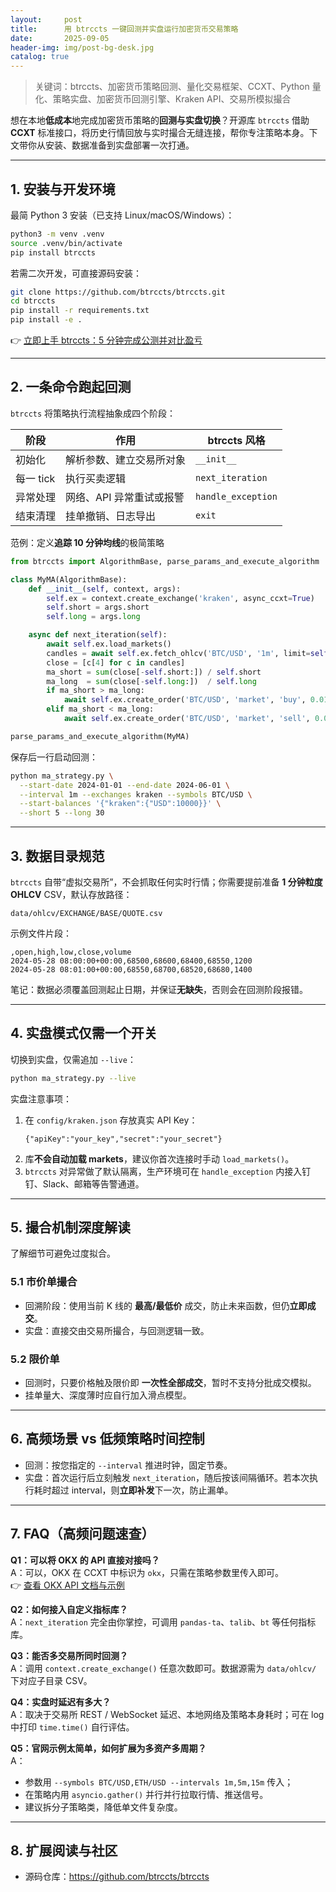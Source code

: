 ```yaml
---
layout:     post
title:      用 btrccts 一键回测并实盘运行加密货币交易策略
date:       2025-09-05
header-img: img/post-bg-desk.jpg
catalog: true
---
```


> 关键词：btrccts、加密货币策略回测、量化交易框架、CCXT、Python 量化、策略实盘、加密货币回测引擎、Kraken API、交易所模拟撮合

想在本地**低成本**地完成加密货币策略的**回测与实盘切换**？开源库 `btrccts` 借助 **CCXT** 标准接口，将历史行情回放与实时撮合无缝连接，帮你专注策略本身。下文带你从安装、数据准备到实盘部署一次打通。

---

## 1. 安装与开发环境

最简 Python 3 安装（已支持 Linux/macOS/Windows）：

```bash
python3 -m venv .venv
source .venv/bin/activate
pip install btrccts
```

若需二次开发，可直接源码安装：

```bash
git clone https://github.com/btrccts/btrccts.git
cd btrccts
pip install -r requirements.txt
pip install -e .
```

👉 [立即上手 btrccts：5 分钟完成公测并对比盈亏](https://okxdog.com/)

---

## 2. 一条命令跑起回测

`btrccts` 将策略执行流程抽象成四个阶段：

| 阶段 | 作用 | btrccts 风格 |
|---|---|---|
| 初始化 | 解析参数、建立交易所对象 | `__init__` |
| 每一 tick | 执行买卖逻辑 | `next_iteration` |
| 异常处理 | 网络、API 异常重试或报警 | `handle_exception` |
| 结束清理 | 挂单撤销、日志导出 | `exit` |

范例：定义**追踪 10 分钟均线**的极简策略

```python
from btrccts import AlgorithmBase, parse_params_and_execute_algorithm

class MyMA(AlgorithmBase):
    def __init__(self, context, args):
        self.ex = context.create_exchange('kraken', async_ccxt=True)
        self.short = args.short
        self.long = args.long

    async def next_iteration(self):
        await self.ex.load_markets()
        candles = await self.ex.fetch_ohlcv('BTC/USD', '1m', limit=self.long)
        close = [c[4] for c in candles]
        ma_short = sum(close[-self.short:]) / self.short
        ma_long  = sum(close[-self.long:])  / self.long
        if ma_short > ma_long:
            await self.ex.create_order('BTC/USD', 'market', 'buy', 0.01)
        elif ma_short < ma_long:
            await self.ex.create_order('BTC/USD', 'market', 'sell', 0.01)

parse_params_and_execute_algorithm(MyMA)
```

保存后一行启动回测：

```bash
python ma_strategy.py \
  --start-date 2024-01-01 --end-date 2024-06-01 \
  --interval 1m --exchanges kraken --symbols BTC/USD \
  --start-balances '{"kraken":{"USD":10000}}' \
  --short 5 --long 30
```

---

## 3. 数据目录规范

`btrccts` 自带“虚拟交易所”，不会抓取任何实时行情；你需要提前准备 **1 分钟粒度 OHLCV** CSV，默认存放路径：

```
data/ohlcv/EXCHANGE/BASE/QUOTE.csv
```

示例文件片段：

```
,open,high,low,close,volume
2024-05-28 08:00:00+00:00,68500,68600,68400,68550,1200
2024-05-28 08:01:00+00:00,68550,68700,68520,68680,1400
```

笔记：数据必须覆盖回测起止日期，并保证**无缺失**，否则会在回测阶段报错。

---

## 4. 实盘模式仅需一个开关

切换到实盘，仅需追加 `--live`：

```bash
python ma_strategy.py --live
```

实盘注意事项：

1. 在 `config/kraken.json` 存放真实 API Key：  
   ```
   {"apiKey":"your_key","secret":"your_secret"}
   ```
2. 库**不会自动加载 markets**，建议你首次连接时手动 `load_markets()`。
3. `btrccts` 对异常做了默认隔离，生产环境可在 `handle_exception` 内接入钉钉、Slack、邮箱等告警通道。

---

## 5. 撮合机制深度解读

了解细节可避免过度拟合。

### 5.1 市价单撮合

- 回溯阶段：使用当前 K 线的 **最高/最低价** 成交，防止未来函数，但仍**立即成交**。
- 实盘：直接交由交易所撮合，与回测逻辑一致。

### 5.2 限价单

- 回测时，只要价格触及限价即 **一次性全部成交**，暂时不支持分批成交模拟。  
- 挂单量大、深度薄时应自行加入滑点模型。

---

## 6. 高频场景 vs 低频策略时间控制

- 回测：按您指定的 `--interval` 推进时钟，固定节奏。
- 实盘：首次运行后立刻触发 `next_iteration`，随后按该间隔循环。若本次执行耗时超过 interval，则**立即补发**下一次，防止漏单。

---

## 7. FAQ（高频问题速查）

**Q1：可以将 OKX 的 API 直接对接吗？**  
A：可以，OKX 在 CCXT 中标识为 `okx`，只需在策略参数里传入即可。  
👉 [查看 OKX API 文档与示例](https://okxdog.com/)

**Q2：如何接入自定义指标库？**  
A：`next_iteration` 完全由你掌控，可调用 `pandas-ta`、`talib`、`bt` 等任何指标库。

**Q3：能否多交易所同时回测？**  
A：调用 `context.create_exchange()` 任意次数即可。数据源需为 `data/ohlcv/` 下对应子目录 CSV。

**Q4：实盘时延迟有多大？**  
A：取决于交易所 REST / WebSocket 延迟、本地网络及策略本身耗时；可在 log 中打印 `time.time()` 自行评估。

**Q5：官网示例太简单，如何扩展为多资产多周期？**  
A：  
- 参数用 `--symbols BTC/USD,ETH/USD --intervals 1m,5m,15m` 传入；  
- 在策略内用 `asyncio.gather()` 并行并行拉取行情、推送信号。  
- 建议拆分子策略类，降低单文件复杂度。

---

## 8. 扩展阅读与社区

- 源码仓库：https://github.com/btrccts/btrccts